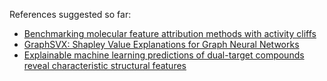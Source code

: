 References suggested so far:
 * [Benchmarking molecular feature attribution methods with activity cliffs](https://chemrxiv.org/engage/api-gateway/chemrxiv/assets/orp/resource/item/613b21fe27d906d4c183cfc1/original/benchmarking-molecular-feature-attribution-methods-with-activity-cliffs.pdf)
 * [GraphSVX: Shapley Value Explanations for Graph Neural Networks](https://arxiv.org/pdf/2104.10482.pdf)
 * [Explainable machine learning predictions of dual-target compounds reveal characteristic structural features](https://www.nature.com/articles/s41598-021-01099-4)
